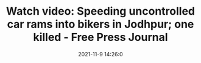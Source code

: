 ---
"title": "Watch video: Speeding uncontrolled car rams into bikers in Jodhpur; one killed - Free Press Journal"
"date": "2021-11-9 14:26:0"
"feed_name": "GOOGLENEWSINDUSTRIAL"
"feed_website": "https://news.google.com/search?q=industrial%2Bincident&hl=en-US&gl=US&ceid=US:en"
"feed_rss": "https://news.google.com/rss/search?q=industrial%2Bincident&hl=en-US&gl=US&ceid=US:en"
"link": "https://www.freepressjournal.in/india/watch-video-speeding-uncontrolled-car-rams-into-people-in-jodhpur-one-killed"
"source": "{'href': 'https://www.freepressjournal.in', 'title': 'Free Press Journal'}"
"file": "_posts/2021-1-1-0cd97dcd823a45baaf5f777627c28ad90be7d1e9.md"
"accident": "0"
"drilling": "0"
"dead": "0"
"injured": "0"
"arrested": "0"
"place": "unknown place"
"where": "unknown site"
"causes": "unknown"
"place_uri": "unknown place"
---